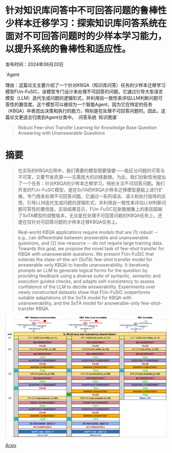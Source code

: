 # 针对知识库问答中不可回答问题的鲁棒性少样本迁移学习：探索知识库问答系统在面对不可回答问题时的少样本学习能力，以提升系统的鲁棒性和适应性。

发布时间：2024年06月20日

`Agent

理由：这篇论文主要介绍了一个针对KBQA（知识库问答）任务的少样本迁移学习模型FUn-FuSIC，该模型专门设计来处理不可回答的问题。它通过引导大型语言模型（LLM）迭代生成问题的逻辑形式，并利用自一致性来评估LLM判断问题可答性的置信度。这个模型可以被视为一个智能Agent，因为它在特定的任务（KBQA）中表现出决策和执行的能力，特别是在处理不可回答问题时。因此，这篇论文更适合归类到Agent分类中。` `问答系统` `知识图谱`

> Robust Few-shot Transfer Learning for Knowledge Base Question Answering with Unanswerable Questions

# 摘要

> 在实际的KBQA应用中，我们需要的模型既要强健——能区分问题的可答与不可答，又要节省资源——无需庞大的训练数据。为此，我们创新性地提出了一个任务：针对KBQA的少样本迁移学习，特别关注不可回答问题。我们开发的FUn-FuSIC模型，是在SoTA的KBQA少样本迁移模型基础上进行扩展，专门用来处理不可回答问题。它通过一系列语法、语义和执行指导的反馈，引导LLM迭代生成问题的逻辑形式，并利用自一致性来评估LLM判断问题可答性的置信度。实验结果显示，FUn-FuSIC在新数据集上的表现超越了SoTA模型的调整版本，无论是在处理不可回答问题的KBQA任务上，还是在仅针对可回答问题的少样本迁移KBQA任务上。

> Real-world KBQA applications require models that are (1) robust -- e.g., can differentiate between answerable and unanswerable questions, and (2) low-resource -- do not require large training data. Towards this goal, we propose the novel task of few-shot transfer for KBQA with unanswerable questions. We present FUn-FuSIC that extends the state-of-the-art (SoTA) few-shot transfer model for answerable-only KBQA to handle unanswerability. It iteratively prompts an LLM to generate logical forms for the question by providing feedback using a diverse suite of syntactic, semantic and execution guided checks, and adapts self-consistency to assess confidence of the LLM to decide answerability. Experiments over newly constructed datasets show that FUn-FuSIC outperforms suitable adaptations of the SoTA model for KBQA with unanswerability, and the SoTA model for answerable-only few-shot-transfer KBQA.

![针对知识库问答中不可回答问题的鲁棒性少样本迁移学习：探索知识库问答系统在面对不可回答问题时的少样本学习能力，以提升系统的鲁棒性和适应性。](../../../paper_images/2406.14313/diagram.jpeg)

[Arxiv](https://arxiv.org/abs/2406.14313)